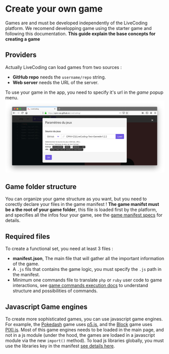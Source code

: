 # Create your own game

Games are and must be developed independently of the LiveCoding platform.
We recomend developping game using the starter game and following this documentation.
**This guide explain the base concepts for creating a game**

## Providers

Actually LiveCoding can load games from two sources :
* **GitHub repo** needs the `username/repo` string.
* **Web server** needs the URL of the server.

To use your game in the app, you need to specify it's url in the *game* popup menu.
![Game popup menu](../images/game_settings_menu.jpg)

## Game folder structure

You can organize your game structure as you want, but you need to corectly declare your files in the game manifest ! **The game manifst must be a the root of your game folder**, this file is loaded first by the platform, and specifies all the infos four your game, see the [game manifest specs](./game_manifest_specs.md) for details.

## Required files

To create a functional set, you need at least 3 files :

* **manifest.json**, The main file that will gather all the important information of the game.
* A `.js` fils that contains the game logic, you must specify the `.js` path in the manifest.
* Minimum one commands file to translate `php` or `ruby` user code to game interactions, see [game commands execution docs](./game_commands_execution.md) to understand structure and possibilities of commands.

## Javascript Game engines

To create more sophisticated games, you can use javascript game engines. For example, the [Pokedash](https://github.com/CPNV-ES/LiveCoding-Pokedash-Game) game uses [p5.js](https://p5js.org/), and the [Block](https://github.com/bastiennicoud/LiveCoding-Block-Game) game uses [PIXI.js](http://www.pixijs.com/).
Most of this game engines needs to be loaded in the main page, and not in a js module (under the hood, the games are lodaed in a javascript module via the new `import()` method). To load js libraries globally, you must use the libraries key in the manifest [see details here](./game_manifest_specs.md#data--libraries).